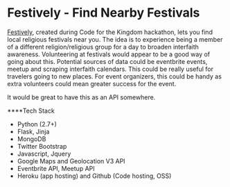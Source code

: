 Festively - Find Nearby Festivals
====

[Festively](http://festively.herokuapp.com/), created during Code for the Kingdom hackathon, lets you find local religious festivals near you. The idea is to experience being a member of a different religion/religious group for a day to broaden interfaith awareness. Volunteering at festivals would appear to be a good way of going about this. Potential sources of data could be eventbrite events, meetup and scraping interfaith calendars. This could be really useful for travelers going to new places. For event organizers, this could be handy as extra volunteers could mean greater success for the event. 

It would be great to have this as an API somewhere.

****Tech Stack

- Python (2.7+)
- Flask, Jinja
- MongoDB
- Twitter Bootstrap
- Javascript, Jquery
- Google Maps and Geolocation V3 API
- Eventbrite API, Meetup API
- Heroku (app hosting) and Github (Code hosting, OSS)


